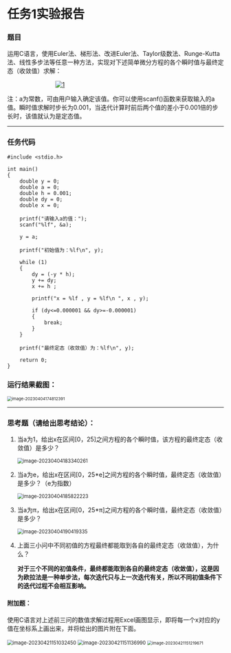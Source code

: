 # 任务1实验报告

### 题目

  运用C语言，使用Euler法、梯形法、改进Euler法、Taylor级数法、Runge-Kutta法、线性多步法等任意一种方法，实现对下述简单微分方程的各个瞬时值与最终定态（收敛值）求解：

        [![1](https://camo.githubusercontent.com/fd0fcbf5e69e324502d1c7fe05e3f5f6fdf427359b204656410fd7d49bd07ccd/68747470733a2f2f6c617465782e636f6465636f67732e636f6d2f7376672e6c617465783f2535436c656674253543253742253543626567696e2537426d617472697825374479272b793d302673706163653b253543253543792830293d61253543656e642537426d617472697825374425354372696768742e)](https://camo.githubusercontent.com/fd0fcbf5e69e324502d1c7fe05e3f5f6fdf427359b204656410fd7d49bd07ccd/68747470733a2f2f6c617465782e636f6465636f67732e636f6d2f7376672e6c617465783f2535436c656674253543253742253543626567696e2537426d617472697825374479272b793d302673706163653b253543253543792830293d61253543656e642537426d617472697825374425354372696768742e)

  注：a为常数，可由用户输入确定该值。你可以使用scanf()函数来获取输入的a值。瞬时值求解时步长为0.001，当迭代计算时前后两个值的差小于0.001倍的步长时，该值就认为是定态值。

------

### 任务代码

```
#include <stdio.h>

int main()
{
    double y = 0;
    double a = 0;
    double h = 0.001;
    double dy = 0;
    double x = 0;

    printf("请输入a的值：");
    scanf("%lf", &a);

    y = a;

    printf("初始值为：%lf\n", y);

    while (1)
    {
        dy = (-y * h);
        y += dy;
        x += h ;

        printf("x = %lf , y = %lf\n ", x , y);

        if (dy<=0.000001 && dy>=-0.000001)
        {
            break;
        }
    }

    printf("最终定态（收敛值）为：%lf\n", y);

    return 0;
}
```



### 运行结果截图：

<img src="任务1实验报告.assets/image-20230404174812391.png" alt="image-20230404174812391" style="zoom:67%;" />

------

### 思考题（请给出思考结论）：

1. 当a为1，给出x在区间[0，25]之间方程的各个瞬时值，该方程的最终定态（收敛值）是多少？

   <img src="任务1实验报告.assets/image-20230404183340261.png" alt="image-20230404183340261" style="zoom:80%;" />

2. 当a为e，给出x在区间[0，25*e]之间方程的各个瞬时值，最终定态（收敛值）是多少？（e为指数）

   <img src="任务1实验报告.assets/image-20230404185822223.png" alt="image-20230404185822223" style="zoom:80%;" />

3. 当a为π，给出x在区间[0，25*π]之间方程的各个瞬时值，最终定态（收敛值）是多少？

   <img src="任务1实验报告.assets/image-20230404190419335.png" alt="image-20230404190419335" style="zoom:80%;" />

4. 上面三小问中不同初值的方程最终都能取到各自的最终定态（收敛值），为什么？

   **对于三个不同的初值条件，最终都能取到各自的最终定态（收敛值），这是因为欧拉法是一种单步法，每次迭代只与上一次迭代有关，所以不同初值条件下的迭代过程不会相互影响。**

#### 附加题：

使用C语言对上述前三问的数值求解过程用Excel画图显示，即将每一个x对应的y值在坐标系上画出来，并将绘出的图片附在下面。

<img src="任务1实验报告.assets/image-20230421151032450.png" alt="image-20230421151032450" style="zoom:80%;" />

<img src="任务1实验报告.assets/image-20230421151136990-1682061101641-1.png" alt="image-20230421151136990" style="zoom:80%;" />

<img src="任务1实验报告.assets/image-20230421151219671-1682061141595-3.png" alt="image-20230421151219671" style="zoom: 67%;" />